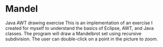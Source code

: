 # Mandel
Java AWT drawing exercise
This is an implementation of an exercise I created for myself
to understand the basics of Eclipse, AWT, and Java classes.
The program will draw a Mandelbrot set using recursive subdivision.
The user can double-click on a point in the picture to zoom.
